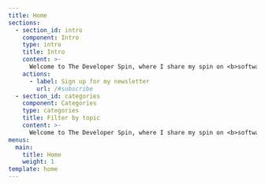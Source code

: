```yaml
---
title: Home
sections:
  - section_id: intro
    component: Intro
    type: intro
    title: Intro
    content: >-
      Welcome to The Developer Spin, where I share my spin on <b>software development</b>, <b>productivity</b>, <b>wealth</b>, and <b>health</b>. Come learn and grow with me 📝💪🧠
    actions:
      - label: Sign up for my newsletter
        url: /#subscribe
  - section_id: categories
    component: Categories
    type: categories
    title: Filter by topic
    content: >-
      Welcome to The Developer Spin, where I share my spin on <b>software development</b>, <b>productivity</b>, <b>wealth</b>, and <b>health</b>. Come learn and grow with me 📝💪🧠
menus:
  main:
    title: Home
    weight: 1
template: home
---
```

